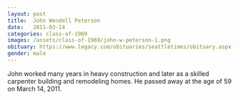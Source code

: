```yaml
---
layout: post
title:  John Wendell Peterson
date:   2011-03-14
categories: class-of-1969
images: /assets/class-of-1969/john-w-peterson-1.png
obituary: https://www.legacy.com/obituaries/seattletimes/obituary.aspx?n=John-Peterson&pid=149679176
gender: male
---
```

John worked many years in heavy construction and later as a skilled carpenter building and remodeling homes. He passed away at the age of 59 on March 14, 2011.
